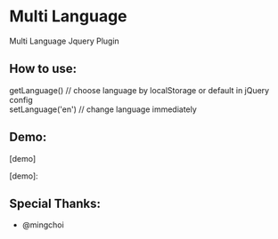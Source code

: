 # Multi Language

Multi Language Jquery Plugin

## How to use:

getLanguage() // choose language by localStorage or default in jQuery config  
setLanguage('en') // change language immediately

## Demo:
[demo]



[demo]:

## Special Thanks:
- @mingchoi
